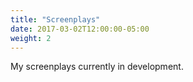 ```yaml
---
title: "Screenplays"
date: 2017-03-02T12:00:00-05:00
weight: 2
---
```

My screenplays currently in development. 
